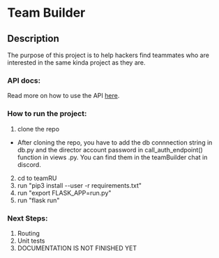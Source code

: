 # Team Builder

## Description

The purpose of this project is to help hackers find teammates who are interested in the same kinda project as they are. 

### API docs:
Read more on how to use the API [here](https://github.com/HackRU/teamRU/wiki/TeamRU-API).

### How to run the project:
1) clone the repo
* After cloning the repo, you have to add the db connnection string in db.py and the director account password in call_auth_endpoint() function in views .py. You can find them in the teamBuilder chat in discord.
2) cd to teamRU
3) run "pip3 install --user -r requirements.txt"
4) run "export FLASK_APP=run.py"
5) run "flask run"

### Next Steps:
1) Routing
2) Unit tests
3) DOCUMENTATION IS NOT FINISHED YET


